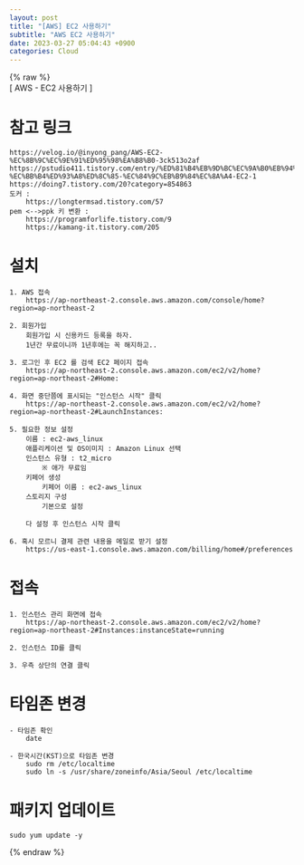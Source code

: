 ```yaml
---  
layout: post  
title: "[AWS] EC2 사용하기"  
subtitle: "AWS EC2 사용하기"  
date: 2023-03-27 05:04:43 +0900  
categories: Cloud  
---  
```

{% raw %}  
[ AWS - EC2 사용하기 ]  
  
# 참고 링크  
	https://velog.io/@inyong_pang/AWS-EC2-%EC%8B%9C%EC%9E%91%ED%95%98%EA%B8%B0-3ck513o2af  
	https://pstudio411.tistory.com/entry/%ED%81%B4%EB%9D%BC%EC%9A%B0%EB%94%A9-%EC%BB%B4%ED%93%A8%ED%8C%85-%EC%84%9C%EB%B9%84%EC%8A%A4-EC2-1  
	https://doing7.tistory.com/20?category=854863  
	도커 :  
		https://longtermsad.tistory.com/57  
	pem <-->ppk 키 변환 :  
		https://programforlife.tistory.com/9  
		https://kamang-it.tistory.com/205  
  
# 설치  
	1. AWS 접속  
		https://ap-northeast-2.console.aws.amazon.com/console/home?region=ap-northeast-2  
  
	2. 회원가입  
		회원가입 시 신용카드 등록을 하자.  
		1년간 무료이니까 1년후에는 꼭 해지하고..  
  
	3. 로그인 후 EC2 를 검색 EC2 페이지 접속  
		https://ap-northeast-2.console.aws.amazon.com/ec2/v2/home?region=ap-northeast-2#Home:  
  
	4. 화면 중단쯤에 표시되는 "인스턴스 시작" 클릭  
		https://ap-northeast-2.console.aws.amazon.com/ec2/v2/home?region=ap-northeast-2#LaunchInstances:  
  
	5. 필요한 정보 설정  
		이름 : ec2-aws_linux  
		애플리케이션 및 OS이미지 : Amazon Linux 선택  
		인스턴스 유형 : t2_micro  
			※ 애가 무료임  
		키페어 생성  
			키페어 이름 : ec2-aws_linux  
		스토리지 구성  
			기본으로 설정  
  
		다 설정 후 인스턴스 시작 클릭  
  
	6. 혹시 모르니 결제 관련 내용을 메일로 받기 설정  
		https://us-east-1.console.aws.amazon.com/billing/home#/preferences  
  
# 접속  
  
	1. 인스턴스 관리 화면에 접속  
		https://ap-northeast-2.console.aws.amazon.com/ec2/v2/home?region=ap-northeast-2#Instances:instanceState=running  
  
	2. 인스턴스 ID를 클릭  
  
	3. 우측 상단의 연결 클릭  
  
# 타임존 변경  
  
	- 타임존 확인  
		date  
  
	- 한국시간(KST)으로 타임존 변경  
		sudo rm /etc/localtime  
		sudo ln -s /usr/share/zoneinfo/Asia/Seoul /etc/localtime  
  
# 패키지 업데이트  
	sudo yum update -y  
{% endraw %}
